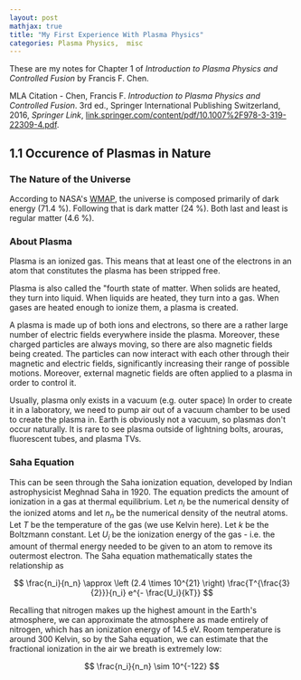 ```yaml
---
layout: post
mathjax: true
title: "My First Experience With Plasma Physics"
categories: Plasma Physics,  misc
---
```

These are my notes for Chapter 1 of *Introduction to Plasma Physics and Controlled Fusion* by Francis F. Chen.

MLA Citation - Chen, Francis F. *Introduction to Plasma Physics and Controlled Fusion*. 3rd ed., Springer International Publishing Switzerland, 2016, *Springer Link*, [link.springer.com/content/pdf/10.1007%2F978-3-319-22309-4.pdf]( https://link.springer.com/content/pdf/10.1007%2F978-3-319-22309-4.pdf. "Link to Book").

## 1.1 Occurence of Plasmas in Nature
### The Nature of the Universe
According to NASA's [WMAP](https://wmap.gsfc.nasa.gov/universe/uni_matter.html "WMAP"), the universe is composed primarily of dark energy (71.4 %).
Following that is dark matter (24 %).
Both last and least is regular matter (4.6 %).

### About Plasma
Plasma is an ionized gas.
This means that at least one of the electrons in an atom that constitutes the plasma has been stripped free.

Plasma is also called the "fourth state of matter.
When solids are heated, they turn into liquid.
When liquids are heated, they turn into a gas.
When gases are heated enough to ionize them, a plasma is created.

A plasma is made up of both ions and electrons, so there are a rather large number of electric fields everywhere inside the plasma.
Moreover, these charged particles are always moving, so there are also magnetic fields being created.
The particles can now interact with each other through their magnetic and electric fields, significantly increasing their range of possible motions.
Moreover, external magnetic fields are often applied to a plasma in order to control it.

Usually, plasma only exists in a vacuum (e.g. outer space)
In order to create it in a laboratory, we need to pump air out of a vacuum chamber to be used to create the plasma in.
Earth is obviously not a vacuum, so plasmas don't occur naturally.
It is rare to see plasma outside of lightning bolts, arouras, fluorescent tubes, and plasma TVs.

### Saha Equation

This can be seen through the Saha ionization equation, developed by Indian astrophysicist Meghnad Saha in 1920.
The equation predicts the amount of ionization in a gas at thermal equilibrium.
Let $n_i$ be the numerical density of the ionized atoms and let $n_n$ be the numerical density of the neutral atoms.
Let $T$ be the temperature of the gas (we use Kelvin here).
Let $k$ be the Boltzmann constant.
Let $U_i$ be the ionization energy of the gas - i.e. the amount of thermal energy needed to be given to an atom to remove its outermost electron.
The Saha equation mathematically states the relationship as


$$
\frac{n_i}{n_n} \approx \left (2.4 \times 10^{21} \right) \frac{T^{\frac{3}{2}}}{n_i} e^{- \frac{U_i}{kT}}
$$


Recalling that nitrogen makes up the highest amount in the Earth's atmosphere, we can approximate the atmosphere as made entirely of nitrogen, which has an ionization energy of $14.5$ eV.
Room temperature is around $300$ Kelvin, so by the Saha equation, we can estimate that the fractional ionization in the air we breath is extremely low:


$$
\frac{n_i}{n_n} \sim 10^{-122}
$$
